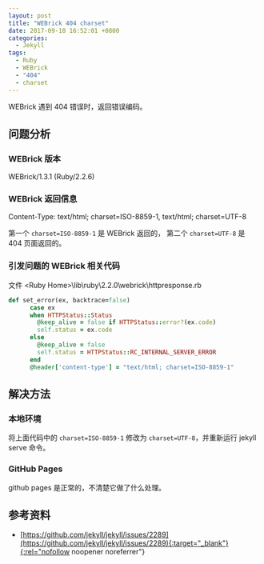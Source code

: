 ```yaml
---
layout: post
title: "WEBrick 404 charset"
date: 2017-09-10 16:52:01 +0800
categories:
  - Jekyll
tags:
  - Ruby
  - WEBrick
  - "404"
  - charset
---
```


WEBrick 遇到 404 错误时，返回错误编码。

## 问题分析

### WEBrick 版本
 
WEBrick/1.3.1 (Ruby/2.2.6) 
 
### WEBrick 返回信息

Content-Type: text/html; charset=ISO-8859-1, text/html; charset=UTF-8

第一个 `charset=ISO-8859-1` 是 WEBrick 返回的，  第二个 `charset=UTF-8` 是 404 页面返回的。

### 引发问题的 WEBrick 相关代码
  
文件 \<Ruby Home\>\lib\ruby\2.2.0\webrick\httpresponse.rb 
 
```ruby
def set_error(ex, backtrace=false)
      case ex
      when HTTPStatus::Status
        @keep_alive = false if HTTPStatus::error?(ex.code)
        self.status = ex.code
      else
        @keep_alive = false
        self.status = HTTPStatus::RC_INTERNAL_SERVER_ERROR
      end
      @header['content-type'] = "text/html; charset=ISO-8859-1"
```
<!-- more -->

## 解决方法

### 本地环境

将上面代码中的 `charset=ISO-8859-1` 修改为 `charset=UTF-8`，并重新运行 jekyll serve 命令。
 
### GitHub Pages

github pages 是正常的，不清楚它做了什么处理。

## 参考资料

- [https://github.com/jekyll/jekyll/issues/2289](https://github.com/jekyll/jekyll/issues/2289){:target="_blank"}{:rel="nofollow noopener noreferrer"}
